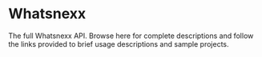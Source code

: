 Whatsnexx
=========

The full Whatsnexx API. Browse here for complete descriptions and follow the links provided to brief usage descriptions and sample projects.